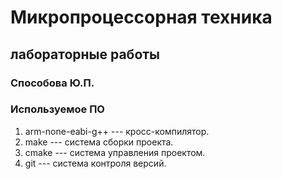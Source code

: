 # Микропроцессорная техника
## лабораторные работы
### Способова Ю.П.
### Используемое ПО
1. arm-none-eabi-g++ --- кросс-компилятор.
1. make --- система сборки проекта.
1. cmake --- система управления проектом.
1. git --- система контроля версий.
